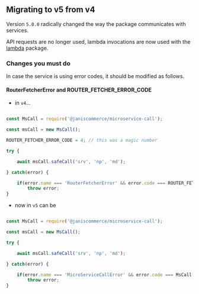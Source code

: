 ## Migrating to v5 from v4

Version `5.0.0` radically changed the way the package communicates with services.

API requests are no longer used, lambda invocations are now used with the [lambda](https://www.npmjs.com/package/@janiscommerce/lambda) package.

### Changes you must do

In case the service is using error codes, it should be modified as follows.

#### RouterFetcherError and ROUTER_FETCHER_ERROR_CODE

- in `v4`...

```js

const MsCall = require('@janiscommerce/microservice-call');

const msCall = new MsCall();

ROUTER_FETCHER_ERROR_CODE = 4; // this was a magic number

try {

	await msCall.safeCall('srv', 'np', 'md');

} catch(error) {

	if(error.name === 'RouterFetcherError' && error.code === ROUTER_FETCHER_ERROR_CODE)
		throw error;
}
```

- now in `v5` can be

```js

const MsCall = require('@janiscommerce/microservice-call');

const msCall = new MsCall();

try {

	await msCall.safeCall('srv', 'np', 'md');

} catch(error) {

	if(error.name === 'MicroServiceCallError' && error.code === MsCall.errorCodes.ENDPOINT_NOT_FOUND)
		throw error;
}
```